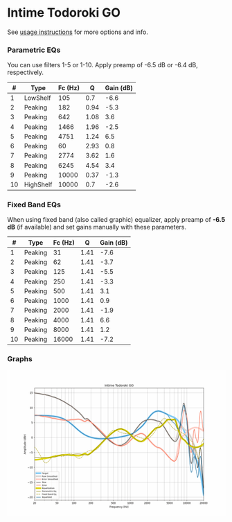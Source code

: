 # Intime Todoroki GO
See [usage instructions](https://github.com/jaakkopasanen/AutoEq#usage) for more options and info.

### Parametric EQs
You can use filters 1-5 or 1-10. Apply preamp of -6.5 dB or -6.4 dB, respectively.

|   # | Type      |   Fc (Hz) |    Q |   Gain (dB) |
|-----|-----------|-----------|------|-------------|
|   1 | LowShelf  |       105 | 0.7  |        -6.6 |
|   2 | Peaking   |       182 | 0.94 |        -5.3 |
|   3 | Peaking   |       642 | 1.08 |         3.6 |
|   4 | Peaking   |      1466 | 1.96 |        -2.5 |
|   5 | Peaking   |      4751 | 1.24 |         6.5 |
|   6 | Peaking   |        60 | 2.93 |         0.8 |
|   7 | Peaking   |      2774 | 3.62 |         1.6 |
|   8 | Peaking   |      6245 | 4.54 |         3.4 |
|   9 | Peaking   |     10000 | 0.37 |        -1.3 |
|  10 | HighShelf |     10000 | 0.7  |        -2.6 |

### Fixed Band EQs
When using fixed band (also called graphic) equalizer, apply preamp of **-6.5 dB** (if available) and set gains manually with these parameters.

|   # | Type    |   Fc (Hz) |    Q |   Gain (dB) |
|-----|---------|-----------|------|-------------|
|   1 | Peaking |        31 | 1.41 |        -7.6 |
|   2 | Peaking |        62 | 1.41 |        -3.7 |
|   3 | Peaking |       125 | 1.41 |        -5.5 |
|   4 | Peaking |       250 | 1.41 |        -3.3 |
|   5 | Peaking |       500 | 1.41 |         3.1 |
|   6 | Peaking |      1000 | 1.41 |         0.9 |
|   7 | Peaking |      2000 | 1.41 |        -1.9 |
|   8 | Peaking |      4000 | 1.41 |         6.6 |
|   9 | Peaking |      8000 | 1.41 |         1.2 |
|  10 | Peaking |     16000 | 1.41 |        -7.2 |

### Graphs
![](./Intime%20Todoroki%20GO.png)
